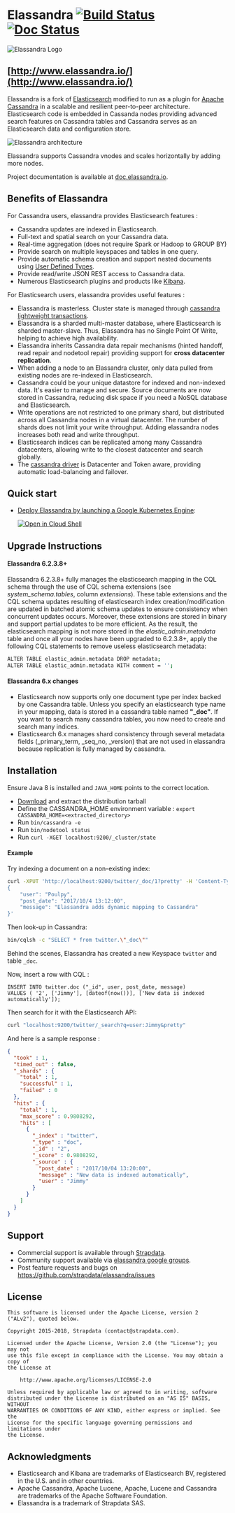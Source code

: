 # Elassandra [![Build Status](https://travis-ci.org/strapdata/elassandra.svg)](https://travis-ci.org/strapdata/elassandra) [![Doc Status](https://readthedocs.org/projects/elassandra/badge/?version=latest)](http://doc.elassandra.io)

![Elassandra Logo](elassandra-logo.png)

## [http://www.elassandra.io/](http://www.elassandra.io/)

Elassandra is a fork of [Elasticsearch](https://github.com/elastic/elasticsearch) modified to run as a plugin for [Apache Cassandra](http://cassandra.apache.org) in a scalable and resilient peer-to-peer architecture. Elasticsearch code is embedded in Cassanda nodes providing advanced search features on Cassandra tables and Cassandra serves as an Elasticsearch data and configuration store.

![Elassandra architecture](/docs/elassandra/source/images/elassandra1.jpg)

Elassandra supports Cassandra vnodes and scales horizontally by adding more nodes.

Project documentation is available at [doc.elassandra.io](http://doc.elassandra.io).

## Benefits of Elassandra

For Cassandra users, elassandra provides Elasticsearch features :
* Cassandra updates are indexed in Elasticsearch.
* Full-text and spatial search on your Cassandra data.
* Real-time aggregation (does not require Spark or Hadoop to GROUP BY)
* Provide search on multiple keyspaces and tables in one query.
* Provide automatic schema creation and support nested documents using [User Defined Types](https://docs.datastax.com/en/cql/3.1/cql/cql_using/cqlUseUDT.html).
* Provide read/write JSON REST access to Cassandra data.
* Numerous Elasticsearch plugins and products like [Kibana](https://www.elastic.co/guide/en/kibana/current/introduction.html).

For Elasticsearch users, elassandra provides useful features :
* Elassandra is masterless. Cluster state is managed through [cassandra lightweight transactions](http://www.datastax.com/dev/blog/lightweight-transactions-in-cassandra-2-0).
* Elassandra is a sharded multi-master database, where Elasticsearch is sharded master-slave. Thus, Elassandra has no Single Point Of Write, helping to achieve high availability.
* Elassandra inherits Cassandra data repair mechanisms (hinted handoff, read repair and nodetool repair) providing support for **cross datacenter replication**.
* When adding a node to an Elassandra cluster, only data pulled from existing nodes are re-indexed in Elasticsearch.
* Cassandra could be your unique datastore for indexed and non-indexed data. It's easier to manage and secure. Source documents are now stored in Cassandra, reducing disk space if you need a NoSQL database and Elasticsearch.
* Write operations are not restricted to one primary shard, but distributed across all Cassandra nodes in a virtual datacenter. The number of shards does not limit your write throughput. Adding elassandra nodes increases both read and write throughput.
* Elasticsearch indices can be replicated among many Cassandra datacenters, allowing write to the closest datacenter and search globally.
* The [cassandra driver](http://www.planetcassandra.org/client-drivers-tools/) is Datacenter and Token aware, providing automatic load-balancing and failover.

## Quick start

* [Deploy Elassandra by launching a Google Kubernetes Engine](./docs/google-kubernetes-tutorial.md):

  [![Open in Cloud Shell](https://gstatic.com/cloudssh/images/open-btn.png)](https://console.cloud.google.com/cloudshell/open?git_repo=https://github.com/strapdata/elassandra-google-k8s-marketplace&tutorial=docs/google-kubernetes-tutorial.md)
  
## Upgrade Instructions

#### Elassandra 6.2.3.8+

Elassandra 6.2.3.8+ fully manages the elasticsearch mapping in the CQL schema through the use of CQL schema extensions (see *system_schema.tables*, column *extensions*). These table extensions and the CQL schema updates resulting of elasticsearch index creation/modification are updated in batched atomic schema updates to ensure consistency when concurrent updates occurs. Moreover, these extensions are stored in binary and support partial updates to be more efficient. As the result, the elasticsearch mapping is not more stored in the *elastic_admin.metadata* table and once all your nodes have been upgraded to 6.2.3.8+, apply the following CQL statements to remove useless elasticsearch metadata:
```bash
ALTER TABLE elastic_admin.metadata DROP metadata;
ALTER TABLE elastic_admin.metadata WITH comment = '';
```

#### Elassandra 6.x changes

* Elasticsearch now supports only one document type per index backed by one Cassandra table. Unless you specify an elasticsearch type name in your mapping, data is stored in a cassandra table named **"_doc"**. If you want to search many cassandra tables, you now need to create and search many indices.
* Elasticsearch 6.x manages shard consistency through several metadata fields (_primary_term, _seq_no, _version) that are not used in elassandra because replication is fully managed by cassandra.

## Installation

Ensure Java 8 is installed and `JAVA_HOME` points to the correct location.

* [Download](https://github.com/strapdata/elassandra/releases) and extract the distribution tarball
* Define the CASSANDRA_HOME environment variable : `export CASSANDRA_HOME=<extracted_directory>`
* Run `bin/cassandra -e`
* Run `bin/nodetool status`
* Run `curl -XGET localhost:9200/_cluster/state`

#### Example

Try indexing a document on a non-existing index:
```bash
curl -XPUT 'http://localhost:9200/twitter/_doc/1?pretty' -H 'Content-Type: application/json' -d '
{
    "user": "Poulpy",
    "post_date": "2017/10/4 13:12:00",
    "message": "Elassandra adds dynamic mapping to Cassandra"
}'
```

Then look-up in Cassandra:
```bash
bin/cqlsh -c "SELECT * from twitter.\"_doc\""
```
Behind the scenes, Elassandra has created a new Keyspace `twitter` and table `_doc`.

Now, insert a row with CQL :
```CQL
INSERT INTO twitter.doc ("_id", user, post_date, message)
VALUES ( '2', ['Jimmy'], [dateof(now())], ['New data is indexed automatically']);
```

Then search for it with the Elasticsearch API:
```bash
curl "localhost:9200/twitter/_search?q=user:Jimmy&pretty"
```

And here is a sample response :
```JSON
{
  "took" : 1,
  "timed_out" : false,
  "_shards" : {
    "total" : 1,
    "successful" : 1,
    "failed" : 0
  },
  "hits" : {
    "total" : 1,
    "max_score" : 0.9808292,
    "hits" : [
      {
        "_index" : "twitter",
        "_type" : "doc",
        "_id" : "2",
        "_score" : 0.9808292,
        "_source" : {
          "post_date" : "2017/10/04 13:20:00",
          "message" : "New data is indexed automatically",
          "user" : "Jimmy"
        }
      }
    ]
  }
}

```

## Support

 * Commercial support is available through [Strapdata](http://www.strapdata.com/).
 * Community support available via [elassandra google groups](https://groups.google.com/forum/#!forum/elassandra).
 * Post feature requests and bugs on https://github.com/strapdata/elassandra/issues

## License

```
This software is licensed under the Apache License, version 2 ("ALv2"), quoted below.

Copyright 2015-2018, Strapdata (contact@strapdata.com).

Licensed under the Apache License, Version 2.0 (the "License"); you may not
use this file except in compliance with the License. You may obtain a copy of
the License at

    http://www.apache.org/licenses/LICENSE-2.0

Unless required by applicable law or agreed to in writing, software
distributed under the License is distributed on an "AS IS" BASIS, WITHOUT
WARRANTIES OR CONDITIONS OF ANY KIND, either express or implied. See the
License for the specific language governing permissions and limitations under
the License.
```

## Acknowledgments

* Elasticsearch and Kibana are trademarks of Elasticsearch BV, registered in the U.S. and in other countries.
* Apache Cassandra, Apache Lucene, Apache, Lucene and Cassandra are trademarks of the Apache Software Foundation.
* Elassandra is a trademark of Strapdata SAS.
